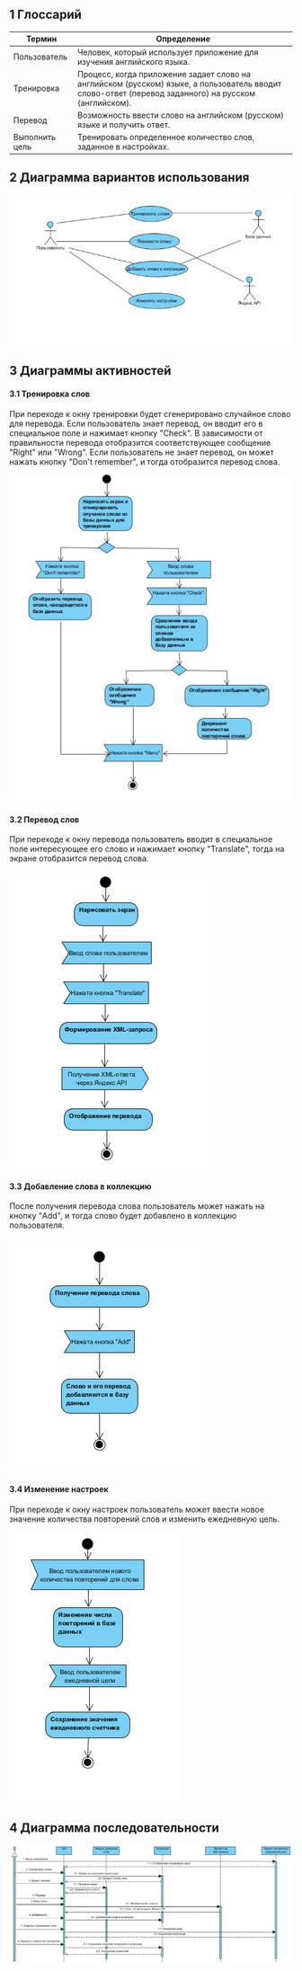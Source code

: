 ﻿## 1 Глоссарий
|Термин|  Определение|
|--|--|
| Пользователь|Человек, который использует приложение для изучения английского языка.|
 |Тренировка |Процесс, когда приложение задает слово на английском (русском) языке, а пользователь вводит слово-ответ (перевод заданного) на русском (английском).|
 | Перевод|Возможность ввести слово на английском (русском) языке и получить ответ.|
 |Выполнить цель|Тренировать определенное количество слов, заданное в настройках. |
 
## 2 Диаграмма вариантов использования
 ![alt-текст](https://github.com/IrynaSkiba/English-Time/blob/master/Documentation/UML/UseCase.PNG)
 
 ## 3 Диаграммы активностей
 #### 3.1 Тренировка слов
 При переходе к окну тренировки будет сгенерировано случайное слово для перевода. Если пользователь знает перевод, он вводит его в специальное поле и нажимает кнопку "Check". В зависимости от правильности перевода отобразится соответствующее сообщение "Right" или "Wrong". Если пользователь не знает перевод, он может нажать кнопку "Don't remember", и тогда отобразится перевод слова.
 
 ![alt-текст](https://github.com/IrynaSkiba/English-Time/blob/master/Documentation/UML/Activity/training.PNG)
 #### 3.2 Перевод слов
 При переходе к окну перевода пользователь вводит в специальное поле интересующее его слово и нажимает кнопку "Translate", тогда на экране отобразится перевод слова.
 
 ![alt-текст](https://github.com/IrynaSkiba/English-Time/blob/master/Documentation/UML/Activity/translate.PNG)
 #### 3.3 Добавление слова в коллекцию
 После получения перевода слова пользователь может нажать на кнопку "Add", и тогда слово будет добавлено в коллекцию пользователя.
 
 ![alt-текст](https://github.com/IrynaSkiba/English-Time/blob/master/Documentation/UML/Activity/add.PNG)
 #### 3.4 Изменение настроек
 При переходе к окну настроек пользователь может ввести новое значение количества повторений слов и изменить ежедневную цель.
 
 ![alt-текст](https://github.com/IrynaSkiba/English-Time/blob/master/Documentation/UML/Activity/settings.PNG)
 
 ## 4 Диаграмма последовательности
![alt-текст](https://github.com/IrynaSkiba/English-Time/blob/master/Documentation/UML/sequence.PNG)
